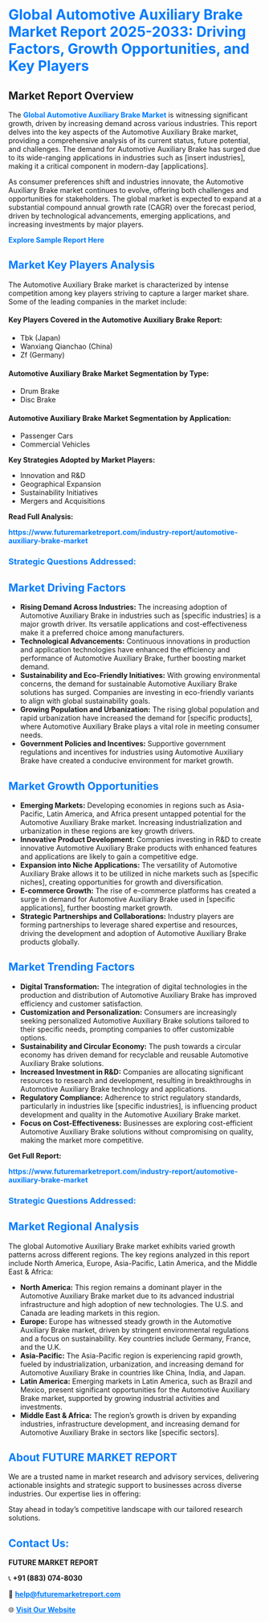 <h1 style="color: #007BFF;">Global Automotive Auxiliary Brake Market Report 2025-2033: Driving Factors, Growth Opportunities, and Key Players</h1>

<section id="overview">
<h2>Market Report Overview</h2>
<p>The <a href="https://www.futuremarketreport.com/industry-report/automotive-auxiliary-brake-market" style="color: #007BFF; text-decoration: none;"><strong>Global Automotive Auxiliary Brake Market</strong></a> is witnessing significant growth, driven by increasing demand across various industries. This report delves into the key aspects of the Automotive Auxiliary Brake market, providing a comprehensive analysis of its current status, future potential, and challenges. The demand for Automotive Auxiliary Brake has surged due to its wide-ranging applications in industries such as [insert industries], making it a critical component in modern-day [applications].</p>
<p>As consumer preferences shift and industries innovate, the Automotive Auxiliary Brake market continues to evolve, offering both challenges and opportunities for stakeholders. The global market is expected to expand at a substantial compound annual growth rate (CAGR) over the forecast period, driven by technological advancements, emerging applications, and increasing investments by major players.</p>
</section>

<section id="overview">
<p><a href="https://www.futuremarketreport.com/request-sample/reportId=31209" style="color: #007BFF; text-decoration: none;"><strong>Explore Sample Report Here</strong></a></p>
</section>

<section id="key-players">
<h2 style="color: #007BFF;">Market Key Players Analysis</h2>
<p>The Automotive Auxiliary Brake market is characterized by intense competition among key players striving to capture a larger market share. Some of the leading companies in the market include:</p>
<h4>Key Players Covered in the Automotive Auxiliary Brake Report:</h4>
<ul><li>Tbk (Japan)</li><li>Wanxiang Qianchao (China)</li><li>Zf (Germany)</li></ul>
<h4>Automotive Auxiliary Brake Market Segmentation by Type:</h4>
<ul><li>Drum Brake</li><li>Disc Brake</li></ul>

<h4>Automotive Auxiliary Brake Market Segmentation by Application:</h4>
<ul><li>Passenger Cars</li><li>Commercial Vehicles</li></ul>
<p><strong>Key Strategies Adopted by Market Players:</strong></p>
<ul>
<li>Innovation and R&D</li>
<li>Geographical Expansion</li>
<li>Sustainability Initiatives</li>
<li>Mergers and Acquisitions</li>
</ul>
</section>

<section>
<p><strong>Read Full Analysis: </strong></p><a href="https://www.futuremarketreport.com/industry-report/automotive-auxiliary-brake-market" style="color: #007BFF; text-decoration: none;"><strong>https://www.futuremarketreport.com/industry-report/automotive-auxiliary-brake-market</strong></a>
<h3 style="color: #007BFF;">Strategic Questions Addressed:</h3>
</section>

<section id="driving-factors">
<h2 style="color: #007BFF;">Market Driving Factors</h2>
<ul>
<li><strong>Rising Demand Across Industries:</strong> The increasing adoption of Automotive Auxiliary Brake in industries such as [specific industries] is a major growth driver. Its versatile applications and cost-effectiveness make it a preferred choice among manufacturers.</li>
<li><strong>Technological Advancements:</strong> Continuous innovations in production and application technologies have enhanced the efficiency and performance of Automotive Auxiliary Brake, further boosting market demand.</li>
<li><strong>Sustainability and Eco-Friendly Initiatives:</strong> With growing environmental concerns, the demand for sustainable Automotive Auxiliary Brake solutions has surged. Companies are investing in eco-friendly variants to align with global sustainability goals.</li>
<li><strong>Growing Population and Urbanization:</strong> The rising global population and rapid urbanization have increased the demand for [specific products], where Automotive Auxiliary Brake plays a vital role in meeting consumer needs.</li>
<li><strong>Government Policies and Incentives:</strong> Supportive government regulations and incentives for industries using Automotive Auxiliary Brake have created a conducive environment for market growth.</li>
</ul>
</section>

<section id="growth-opportunities">
<h2 style="color: #007BFF;">Market Growth Opportunities</h2>
<ul>
<li><strong>Emerging Markets:</strong> Developing economies in regions such as Asia-Pacific, Latin America, and Africa present untapped potential for the Automotive Auxiliary Brake market. Increasing industrialization and urbanization in these regions are key growth drivers.</li>
<li><strong>Innovative Product Development:</strong> Companies investing in R&D to create innovative Automotive Auxiliary Brake products with enhanced features and applications are likely to gain a competitive edge.</li>
<li><strong>Expansion into Niche Applications:</strong> The versatility of Automotive Auxiliary Brake allows it to be utilized in niche markets such as [specific niches], creating opportunities for growth and diversification.</li>
<li><strong>E-commerce Growth:</strong> The rise of e-commerce platforms has created a surge in demand for Automotive Auxiliary Brake used in [specific applications], further boosting market growth.</li>
<li><strong>Strategic Partnerships and Collaborations:</strong> Industry players are forming partnerships to leverage shared expertise and resources, driving the development and adoption of Automotive Auxiliary Brake products globally.</li>
</ul>
</section>

<section id="trending-factors">
<h2 style="color: #007BFF;">Market Trending Factors</h2>
<ul>
<li><strong>Digital Transformation:</strong> The integration of digital technologies in the production and distribution of Automotive Auxiliary Brake has improved efficiency and customer satisfaction.</li>
<li><strong>Customization and Personalization:</strong> Consumers are increasingly seeking personalized Automotive Auxiliary Brake solutions tailored to their specific needs, prompting companies to offer customizable options.</li>
<li><strong>Sustainability and Circular Economy:</strong> The push towards a circular economy has driven demand for recyclable and reusable Automotive Auxiliary Brake solutions.</li>
<li><strong>Increased Investment in R&D:</strong> Companies are allocating significant resources to research and development, resulting in breakthroughs in Automotive Auxiliary Brake technology and applications.</li>
<li><strong>Regulatory Compliance:</strong> Adherence to strict regulatory standards, particularly in industries like [specific industries], is influencing product development and quality in the Automotive Auxiliary Brake market.</li>
<li><strong>Focus on Cost-Effectiveness:</strong> Businesses are exploring cost-efficient Automotive Auxiliary Brake solutions without compromising on quality, making the market more competitive.</li>
</ul>
</section>

<section>
<p><strong>Get Full Report: </strong></p><a href="https://www.futuremarketreport.com/industry-report/automotive-auxiliary-brake-market" style="color: #007BFF; text-decoration: none;"><strong>https://www.futuremarketreport.com/industry-report/automotive-auxiliary-brake-market</strong></a>
<h3 style="color: #007BFF;">Strategic Questions Addressed:</h3>
</section>


<section id="regional-analysis">
<h2 style="color: #007BFF;">Market Regional Analysis</h2>
<p>The global Automotive Auxiliary Brake market exhibits varied growth patterns across different regions. The key regions analyzed in this report include North America, Europe, Asia-Pacific, Latin America, and the Middle East & Africa:</p>
<ul>
<li><strong>North America:</strong> This region remains a dominant player in the Automotive Auxiliary Brake market due to its advanced industrial infrastructure and high adoption of new technologies. The U.S. and Canada are leading markets in this region.</li>
<li><strong>Europe:</strong> Europe has witnessed steady growth in the Automotive Auxiliary Brake market, driven by stringent environmental regulations and a focus on sustainability. Key countries include Germany, France, and the U.K.</li>
<li><strong>Asia-Pacific:</strong> The Asia-Pacific region is experiencing rapid growth, fueled by industrialization, urbanization, and increasing demand for Automotive Auxiliary Brake in countries like China, India, and Japan.</li>
<li><strong>Latin America:</strong> Emerging markets in Latin America, such as Brazil and Mexico, present significant opportunities for the Automotive Auxiliary Brake market, supported by growing industrial activities and investments.</li>
<li><strong>Middle East & Africa:</strong> The region’s growth is driven by expanding industries, infrastructure development, and increasing demand for Automotive Auxiliary Brake in sectors like [specific sectors].</li>
</ul>
</section>

<footer>
<h2 style="color: #007BFF;">About FUTURE MARKET REPORT</h2>
<p>We are a trusted name in market research and advisory services, delivering actionable insights and strategic support to businesses across diverse industries. Our expertise lies in offering:</p>

<p>Stay ahead in today’s competitive landscape with our tailored research solutions.</p>

<h2 style="color: #007BFF;">Contact Us:</h2>
<p><strong>FUTURE MARKET REPORT</strong></p>
<p>📞 <strong>+91 (883) 074-8030</strong></p>
<p>📧 <strong><a href="mailto:help@futuremarketreport.com" style="color: #007BFF;">help@futuremarketreport.com</a></strong></p>
<p>🌐 <strong><a href="https://www.futuremarketreport.com/" style="color: #007BFF;">Visit Our Website</a></strong></p>
</footer>